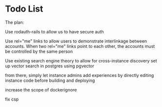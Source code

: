 # Todo List

The plan:

Use rodauth-rails to allow us to have secure auth

Use rel="me" links to allow users to demonstrate interlinkage between accounts. When two rel="me" links point to each other, the accounts must be controlled by the same person

Use existing search engine theory to allow for cross-instance discovery
set up vector search in postgres using pgvector

from there, simply let instance admins add experiences by directly editing instance code before building and deploying

increase the scope of dockerignore

fix csp
